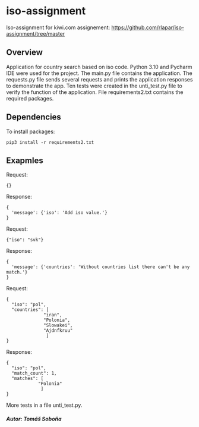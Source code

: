 # iso-assignment
Iso-assignment for kiwi.com
assignement: https://github.com/rlapar/iso-assignment/tree/master

## Overview

Application for country search based on iso code. Python 3.10 and Pycharm IDE were used for the project.
The main.py file contains the application. The requests.py file sends several requests and prints the application responses to demonstrate the app. 
Ten tests were created in the unti_test.py file to verify the function of the application.
File requirements2.txt contains the required packages.

## Dependencies
To install packages: 

```
pip3 install -r requirements2.txt

```

## Exapmles

Request: 
```
{}
```
Response:
```
{
  'message': {'iso': 'Add iso value.'}
}
```

Request:
```
{"iso": "svk"}
```
Response:
```
{
  'message': {'countries': 'Without countries list there can't be any match.'}
}
```

Request:
```
{
  "iso": "pol",
  "countries": [
              "iran",
              "Polonia",
              "Slowakei",
              "Ajdnfkruu"
               ]
}
```
Response:
```
{
  "iso": "pol",
  "match_count": 1,
  "matches": [
            "Polonia"
             ]
}
```
More tests in a file unti_test.py.

##### Autor: Tomáš Soboňa 









